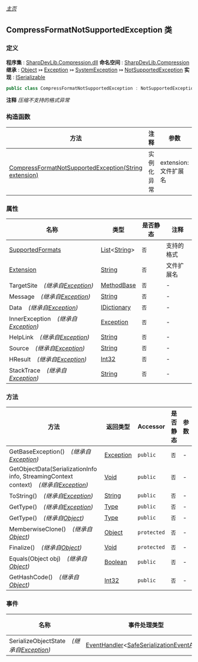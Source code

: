 ###### [主页](./Index.md "主页")
## CompressFormatNotSupportedException 类
### 定义
**程序集** : [SharpDevLib.Compression.dll](./SharpDevLib.Compression.assembly.md "SharpDevLib.Compression.dll")
**命名空间** : [SharpDevLib.Compression](./SharpDevLib.Compression.namespace.md "SharpDevLib.Compression")
**继承** : [Object](https://learn.microsoft.com/en-us/dotnet/api/system.object "Object") ↣ [Exception](https://learn.microsoft.com/en-us/dotnet/api/system.exception "Exception") ↣ [SystemException](https://learn.microsoft.com/en-us/dotnet/api/system.systemexception "SystemException") ↣ [NotSupportedException](https://learn.microsoft.com/en-us/dotnet/api/system.notsupportedexception "NotSupportedException")
**实现** : [ISerializable](https://learn.microsoft.com/en-us/dotnet/api/system.runtime.serialization.iserializable "ISerializable")
``` csharp
public class CompressFormatNotSupportedException : NotSupportedException, ISerializable
```
**注释**
*压缩不支持的格式异常*

### 构造函数
|方法|注释|参数|
|---|---|---|
|[CompressFormatNotSupportedException(String extension)](./SharpDevLib.Compression.CompressFormatNotSupportedException.ctor.String.md "CompressFormatNotSupportedException(String extension)")|实例化异常|extension:文件扩展名|

### 属性
|名称|类型|是否静态|注释|
|---|---|---|---|
|[SupportedFormats](./SharpDevLib.Compression.CompressFormatNotSupportedException.SupportedFormats.md "SupportedFormats")|[List](https://learn.microsoft.com/en-us/dotnet/api/system.collections.generic.list-1 "List")\<[String](https://learn.microsoft.com/en-us/dotnet/api/system.string "String")\>|`否`|支持的格式|
|[Extension](./SharpDevLib.Compression.CompressFormatNotSupportedException.Extension.md "Extension")|[String](https://learn.microsoft.com/en-us/dotnet/api/system.string "String")|`否`|文件扩展名|
|TargetSite&nbsp;&nbsp;&nbsp;&nbsp;*(继承自[Exception](https://learn.microsoft.com/en-us/dotnet/api/system.exception "Exception"))*|[MethodBase](https://learn.microsoft.com/en-us/dotnet/api/system.reflection.methodbase "MethodBase")|`否`|-|
|Message&nbsp;&nbsp;&nbsp;&nbsp;*(继承自[Exception](https://learn.microsoft.com/en-us/dotnet/api/system.exception "Exception"))*|[String](https://learn.microsoft.com/en-us/dotnet/api/system.string "String")|`否`|-|
|Data&nbsp;&nbsp;&nbsp;&nbsp;*(继承自[Exception](https://learn.microsoft.com/en-us/dotnet/api/system.exception "Exception"))*|[IDictionary](https://learn.microsoft.com/en-us/dotnet/api/system.collections.idictionary "IDictionary")|`否`|-|
|InnerException&nbsp;&nbsp;&nbsp;&nbsp;*(继承自[Exception](https://learn.microsoft.com/en-us/dotnet/api/system.exception "Exception"))*|[Exception](https://learn.microsoft.com/en-us/dotnet/api/system.exception "Exception")|`否`|-|
|HelpLink&nbsp;&nbsp;&nbsp;&nbsp;*(继承自[Exception](https://learn.microsoft.com/en-us/dotnet/api/system.exception "Exception"))*|[String](https://learn.microsoft.com/en-us/dotnet/api/system.string "String")|`否`|-|
|Source&nbsp;&nbsp;&nbsp;&nbsp;*(继承自[Exception](https://learn.microsoft.com/en-us/dotnet/api/system.exception "Exception"))*|[String](https://learn.microsoft.com/en-us/dotnet/api/system.string "String")|`否`|-|
|HResult&nbsp;&nbsp;&nbsp;&nbsp;*(继承自[Exception](https://learn.microsoft.com/en-us/dotnet/api/system.exception "Exception"))*|[Int32](https://learn.microsoft.com/en-us/dotnet/api/system.int32 "Int32")|`否`|-|
|StackTrace&nbsp;&nbsp;&nbsp;&nbsp;*(继承自[Exception](https://learn.microsoft.com/en-us/dotnet/api/system.exception "Exception"))*|[String](https://learn.microsoft.com/en-us/dotnet/api/system.string "String")|`否`|-|

### 方法
|方法|返回类型|Accessor|是否静态|参数|
|---|---|---|---|---|
|GetBaseException()&nbsp;&nbsp;&nbsp;&nbsp;*(继承自[Exception](https://learn.microsoft.com/en-us/dotnet/api/system.exception "Exception"))*|[Exception](https://learn.microsoft.com/en-us/dotnet/api/system.exception "Exception")|`public`|`否`|-|
|GetObjectData(SerializationInfo info, StreamingContext context)&nbsp;&nbsp;&nbsp;&nbsp;*(继承自[Exception](https://learn.microsoft.com/en-us/dotnet/api/system.exception "Exception"))*|[Void](https://learn.microsoft.com/en-us/dotnet/api/system.void "Void")|`public`|`否`|-|
|ToString()&nbsp;&nbsp;&nbsp;&nbsp;*(继承自[Exception](https://learn.microsoft.com/en-us/dotnet/api/system.exception "Exception"))*|[String](https://learn.microsoft.com/en-us/dotnet/api/system.string "String")|`public`|`否`|-|
|GetType()&nbsp;&nbsp;&nbsp;&nbsp;*(继承自[Exception](https://learn.microsoft.com/en-us/dotnet/api/system.exception "Exception"))*|[Type](https://learn.microsoft.com/en-us/dotnet/api/system.type "Type")|`public`|`否`|-|
|GetType()&nbsp;&nbsp;&nbsp;&nbsp;*(继承自[Object](https://learn.microsoft.com/en-us/dotnet/api/system.object "Object"))*|[Type](https://learn.microsoft.com/en-us/dotnet/api/system.type "Type")|`public`|`否`|-|
|MemberwiseClone()&nbsp;&nbsp;&nbsp;&nbsp;*(继承自[Object](https://learn.microsoft.com/en-us/dotnet/api/system.object "Object"))*|[Object](https://learn.microsoft.com/en-us/dotnet/api/system.object "Object")|`protected`|`否`|-|
|Finalize()&nbsp;&nbsp;&nbsp;&nbsp;*(继承自[Object](https://learn.microsoft.com/en-us/dotnet/api/system.object "Object"))*|[Void](https://learn.microsoft.com/en-us/dotnet/api/system.void "Void")|`protected`|`否`|-|
|Equals(Object obj)&nbsp;&nbsp;&nbsp;&nbsp;*(继承自[Object](https://learn.microsoft.com/en-us/dotnet/api/system.object "Object"))*|[Boolean](https://learn.microsoft.com/en-us/dotnet/api/system.boolean "Boolean")|`public`|`否`|-|
|GetHashCode()&nbsp;&nbsp;&nbsp;&nbsp;*(继承自[Object](https://learn.microsoft.com/en-us/dotnet/api/system.object "Object"))*|[Int32](https://learn.microsoft.com/en-us/dotnet/api/system.int32 "Int32")|`public`|`否`|-|

### 事件
|名称|事件处理类型|Accessor|注释|
|---|---|---|---|
|SerializeObjectState&nbsp;&nbsp;&nbsp;&nbsp;*(继承自[Exception](https://learn.microsoft.com/en-us/dotnet/api/system.exception "Exception"))*|[EventHandler](https://learn.microsoft.com/en-us/dotnet/api/system.eventhandler-1 "EventHandler")\<[SafeSerializationEventArgs](https://learn.microsoft.com/en-us/dotnet/api/system.runtime.serialization.safeserializationeventargs "SafeSerializationEventArgs")\>|`protected`|-|

